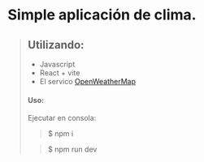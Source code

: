 # Simple aplicación de clima.

> ## Utilizando:
>
> - Javascript
> - React + vite
> - El servico [OpenWeatherMap](https://openweathermap.org/)
>
>
>#### Uso:
> 
> Ejecutar en consola:
> > $ npm i
>
> > $ npm run dev
>

